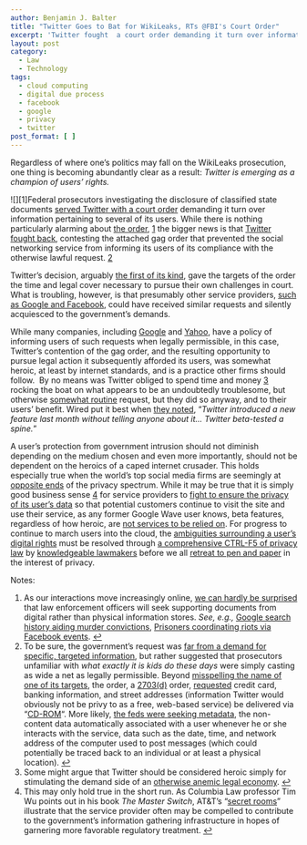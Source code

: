 ```yaml
---
author: Benjamin J. Balter
title: "Twitter Goes to Bat for WikiLeaks, RTs @FBI's Court Order"
excerpt: 'Twitter fought  a court order demanding it turn over information pertaining to several of its users, contesting the attached gag order that prevented the social networking service from informing its users of its compliance with the otherwise lawful request.'
layout: post
category:
  - Law
  - Technology
tags:
  - cloud computing
  - digital due process
  - facebook
  - google
  - privacy
  - twitter
post_format: [ ]
---
```

Regardless of where one’s politics may fall on the WikiLeaks prosecution, one thing is becoming abundantly clear as a result: *Twitter is emerging as a champion of users’ rights.*

![][1]Federal prosecutors investigating the disclosure of classified state documents [served Twitter with a court order](http://cdn.benbalter.com/wp-content/uploads/2011/01/order-300x131.jpg "Court Order") demanding it turn over information pertaining to several of its users. While there is nothing particularly alarming about [the order](http://www.nytimes.com/2011/01/09/world/09wiki.html?partner=rss&emc=rss), [1](http://www.salon.com/news/opinion/glenn_greenwald/2011/01/07/twitter/subpoena.pdf) the bigger news is that [Twitter fought back](#note-2020-1 "As our interactions move increasingly online, we can hardly be surprised that law enforcement officers will seek supporting documents from digital rather than physical information stores. See, e.g., Google search history aiding murder convictions, Prisoners coordinating riots via Facebook events."), contesting the attached gag order that prevented the social networking service from informing its users of its compliance with the otherwise lawful request. [2](http://techcrunch.com/2011/01/07/twitter-informs-users-of-doj-wikileaks-court-order-didnt-have-to/)

Twitter’s decision, arguably [the first of its kind](#note-2020-2 "To be sure, the government’s request was far from a demand for specific, targeted information, but rather suggested that prosecutors unfamiliar with what exactly it is kids do these days were simply casting as wide a net as legally permissible. Beyond misspelling the name of one of its targets, the order, a 2703(d) order, requested credit card, banking information, and street addresses (information  Twitter would obviously not be privy to as a free, web-based service) be  delivered via “CD-ROM“. More likely, the feds were seeking metadata,  the non-content data automatically associated with a user whenever he  or she interacts with the service, data such as the date, time, and  network address of the computer used to post messages (which could  potentially be traced back to an individual or at least a physical  location)."), gave the targets of the order the time and legal cover necessary to pursue their own challenges in court.  What is troubling, however, is that presumably other service providers, [such as Google and Facebook](http://www.mediaaccess.org/2011/01/twitter-does-good-no-kidding/), could have received similar requests and silently acquiesced to the government’s demands.

While many companies, including [Google](http://www.guardian.co.uk/media/2011/jan/08/wikileaks-calls-google-facebook-us-subpoenas) and [Yahoo](http://www.google.com/intl/en/privacy/privacy-policy.html), have a policy of informing users of such requests when legally permissible, in this case, Twitter’s contention of the gag order, and the resulting opportunity to pursue legal action it subsequently afforded its users, was somewhat heroic, at least by internet standards, and is a practice other firms should follow.  By no means was Twitter obliged to spend time and money [3](http://info.yahoo.com/privacy/us/yahoo/details.html) rocking the boat on what appears to be an undoubtedly troublesome, but otherwise [somewhat routine](#note-2020-3 "Some might argue that Twitter should be considered heroic simply for stimulating the demand side of an otherwise anemic legal economy.") request, but they did so anyway, and to their users’ benefit. Wired put it best when [they noted](http://www.nytimes.com/2011/01/10/business/media/10link.html?ref=wikileaks), “*Twitter introduced a new feature last month without telling anyone about it… Twitter beta-tested a spine.*”

A user’s protection from government intrusion should not diminish depending on the medium chosen and even more importantly, should not be dependent on the heroics of a caped internet crusader. This holds especially true when the world’s top social media firms are seemingly at [opposite ends](http://www.wired.com/threatlevel/2011/01/twitter/) of the privacy spectrum. While it may be true that it is simply good business sense [4](https://www.eff.org/deeplinks/2010/04/facebook-further-reduces-control-over-personal-information) for service providers to [fight to ensure the privacy of its user’s data](#note-2020-4 "This may only hold true in the short run. As Columbia Law professor Tim Wu points out in his book The Master Switch, AT&T’s “secret rooms” illustrate that the service provider often may be compelled to contribute to the  government’s information gathering infrastructure in hopes of garnering more  favorable regulatory treatment.") so that potential customers continue to visit the site and use their service, as any former Google Wave user knows, beta features, regardless of how heroic, are [not services to be relied on](http://www.wired.com/threatlevel/2010/04/emailprivacy-2/). For progress to continue to march users into the cloud, the [ambiguities surrounding a user’s digital rights](http://news.cnet.com/8301-13860_3-20012698-56.html) must be resolved through [a comprehensive CTRL-F5 of privacy law](http://docs.google.com/viewer?a=v&q=cache:IYzfdrim0owJ:www.fletc.gov/training/programs/legal-division/downloads-articles-and-faqs/downloads/other/obtaining_electronic.pdf/download+&hl=en&gl=us&pid=bl&srcid=ADGEESgpYeTPUFAijEyb4BnY4_wzFLwSJmRNv8yL2ZD8EkhQTjt7oXv9kELuYHG7A202xJ9_MGwvgVDwjviAEh0zW76gZQAbieBYwR6cnNUyD83txcScrGTU0qDUME590QPAMej6hmSy&sig=AHIEtbTf4jZconLMbkMO_hVK8xQ92bqZNQ) by [knowledgeable lawmakers](http://www.nytimes.com/2011/01/10/technology/10privacy.html?_r=1&hp) before we all [retreat to pen and paper](http://ben.balter.com/2011/01/04/the-files-in-the-computer/) in the interest of privacy.

Notes:

1.  As our interactions move increasingly online, [we can hardly be surprised](http://techcrunch.com/2011/01/10/why-im-having-second-thoughts-about-the-wisdom-of-the-cloud/) that law enforcement officers will seek supporting documents from digital rather than physical information stores. *See, e.g.,* [Google search history aiding murder convictions](http://ben.balter.com/2010/10/10/does-every-cloud-have-a-silver-lining/), [Prisoners coordinating riots via Facebook events](http://blogs.forbes.com/kashmirhill/2011/01/04/google-m-for-murder-internet-search-history-of-killing-methods-helped-convict-husband-of-homicide/). [↩](http://www.nytimes.com/2011/01/03/us/03prisoners.html)
2.  To be sure, the government’s request was [far from a demand for specific, targeted information](#return-note-2020-1), but rather suggested that prosecutors unfamiliar with *what exactly it is kids do these days* were simply casting as wide a net as legally permissible. Beyond [misspelling the name of one of its targets](http://news.cnet.com/8301-31921_3-20027893-281.html), the order, a [2703(d)](http://www.salon.com/news/opinion/glenn_greenwald/2011/01/07/twitter/index.html) order, [requested](http://www.law.cornell.edu/uscode/18/usc_sec_18_00002703----000-.html) credit card, banking information, and street addresses (information Twitter would obviously not be privy to as a free, web-based service) be delivered via “[CD-ROM](http://mashable.com/2011/01/08/twitter-subpoenaed-by-u-s-government-for-wikileaks-accounts/)“. More likely, [the feds were seeking metadata](http://paranoia.dubfire.net/2011/01/thoughts-on-doj-wikileakstwitter-court.html), the non-content data automatically associated with a user whenever he or she interacts with the service, data such as the date, time, and network address of the computer used to post messages (which could potentially be traced back to an individual or at least a physical location). [↩](#return-note-2020-2)
3.  Some might argue that Twitter should be considered heroic simply for stimulating the demand side of an [otherwise anemic legal economy](http://www.nytimes.com/2011/01/09/business/09law.html). [↩](#return-note-2020-3)
4.  This may only hold true in the short run. As Columbia Law professor Tim Wu points out in his book *The Master Switch*, AT&T’s “[secret rooms](https://www.eff.org/nsa/hepting)” illustrate that the service provider often may be compelled to contribute to the government’s information gathering infrastructure in hopes of garnering more favorable regulatory treatment. [↩](#return-note-2020-4)